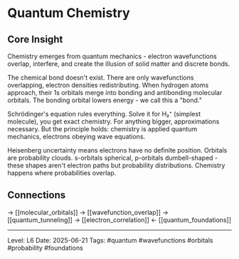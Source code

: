 # Quantum Chemistry

## Core Insight
Chemistry emerges from quantum mechanics - electron wavefunctions overlap, interfere, and create the illusion of solid matter and discrete bonds.

The chemical bond doesn't exist. There are only wavefunctions overlapping, electron densities redistributing. When hydrogen atoms approach, their 1s orbitals merge into bonding and antibonding molecular orbitals. The bonding orbital lowers energy - we call this a "bond."

Schrödinger's equation rules everything. Solve it for H₂⁺ (simplest molecule), you get exact chemistry. For anything bigger, approximations necessary. But the principle holds: chemistry is applied quantum mechanics, electrons obeying wave equations.

Heisenberg uncertainty means electrons have no definite position. Orbitals are probability clouds. s-orbitals spherical, p-orbitals dumbell-shaped - these shapes aren't electron paths but probability distributions. Chemistry happens where probabilities overlap.

## Connections
→ [[molecular_orbitals]]
→ [[wavefunction_overlap]]
→ [[quantum_tunneling]]
→ [[electron_correlation]]
← [[quantum_foundations]]

---
Level: L6
Date: 2025-06-21
Tags: #quantum #wavefunctions #orbitals #probability #foundations